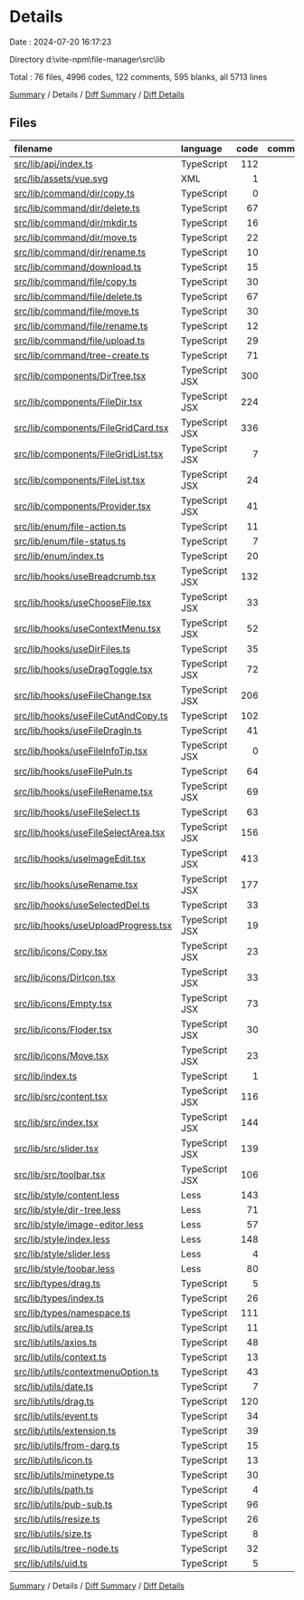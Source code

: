 # Details

Date : 2024-07-20 16:17:23

Directory d:\\vite-npm\\file-manager\\src\\lib

Total : 76 files,  4996 codes, 122 comments, 595 blanks, all 5713 lines

[Summary](results.md) / Details / [Diff Summary](diff.md) / [Diff Details](diff-details.md)

## Files
| filename | language | code | comment | blank | total |
| :--- | :--- | ---: | ---: | ---: | ---: |
| [src/lib/api/index.ts](/src/lib/api/index.ts) | TypeScript | 112 | 0 | 13 | 125 |
| [src/lib/assets/vue.svg](/src/lib/assets/vue.svg) | XML | 1 | 0 | 0 | 1 |
| [src/lib/command/dir/copy.ts](/src/lib/command/dir/copy.ts) | TypeScript | 0 | 0 | 1 | 1 |
| [src/lib/command/dir/delete.ts](/src/lib/command/dir/delete.ts) | TypeScript | 67 | 0 | 5 | 72 |
| [src/lib/command/dir/mkdir.ts](/src/lib/command/dir/mkdir.ts) | TypeScript | 16 | 0 | 5 | 21 |
| [src/lib/command/dir/move.ts](/src/lib/command/dir/move.ts) | TypeScript | 22 | 4 | 6 | 32 |
| [src/lib/command/dir/rename.ts](/src/lib/command/dir/rename.ts) | TypeScript | 10 | 0 | 2 | 12 |
| [src/lib/command/download.ts](/src/lib/command/download.ts) | TypeScript | 15 | 0 | 3 | 18 |
| [src/lib/command/file/copy.ts](/src/lib/command/file/copy.ts) | TypeScript | 30 | 0 | 5 | 35 |
| [src/lib/command/file/delete.ts](/src/lib/command/file/delete.ts) | TypeScript | 67 | 0 | 4 | 71 |
| [src/lib/command/file/move.ts](/src/lib/command/file/move.ts) | TypeScript | 30 | 0 | 5 | 35 |
| [src/lib/command/file/rename.ts](/src/lib/command/file/rename.ts) | TypeScript | 12 | 0 | 5 | 17 |
| [src/lib/command/file/upload.ts](/src/lib/command/file/upload.ts) | TypeScript | 29 | 1 | 9 | 39 |
| [src/lib/command/tree-create.ts](/src/lib/command/tree-create.ts) | TypeScript | 71 | 1 | 6 | 78 |
| [src/lib/components/DirTree.tsx](/src/lib/components/DirTree.tsx) | TypeScript JSX | 300 | 6 | 27 | 333 |
| [src/lib/components/FileDir.tsx](/src/lib/components/FileDir.tsx) | TypeScript JSX | 224 | 4 | 25 | 253 |
| [src/lib/components/FileGridCard.tsx](/src/lib/components/FileGridCard.tsx) | TypeScript JSX | 336 | 3 | 27 | 366 |
| [src/lib/components/FileGridList.tsx](/src/lib/components/FileGridList.tsx) | TypeScript JSX | 7 | 0 | 2 | 9 |
| [src/lib/components/FileList.tsx](/src/lib/components/FileList.tsx) | TypeScript JSX | 24 | 1 | 5 | 30 |
| [src/lib/components/Provider.tsx](/src/lib/components/Provider.tsx) | TypeScript JSX | 41 | 0 | 2 | 43 |
| [src/lib/enum/file-action.ts](/src/lib/enum/file-action.ts) | TypeScript | 11 | 0 | 1 | 12 |
| [src/lib/enum/file-status.ts](/src/lib/enum/file-status.ts) | TypeScript | 7 | 0 | 3 | 10 |
| [src/lib/enum/index.ts](/src/lib/enum/index.ts) | TypeScript | 20 | 11 | 10 | 41 |
| [src/lib/hooks/useBreadcrumb.tsx](/src/lib/hooks/useBreadcrumb.tsx) | TypeScript JSX | 132 | 4 | 27 | 163 |
| [src/lib/hooks/useChooseFile.tsx](/src/lib/hooks/useChooseFile.tsx) | TypeScript JSX | 33 | 0 | 6 | 39 |
| [src/lib/hooks/useContextMenu.tsx](/src/lib/hooks/useContextMenu.tsx) | TypeScript JSX | 52 | 0 | 9 | 61 |
| [src/lib/hooks/useDirFiles.ts](/src/lib/hooks/useDirFiles.ts) | TypeScript | 35 | 0 | 4 | 39 |
| [src/lib/hooks/useDragToggle.tsx](/src/lib/hooks/useDragToggle.tsx) | TypeScript JSX | 72 | 5 | 10 | 87 |
| [src/lib/hooks/useFileChange.tsx](/src/lib/hooks/useFileChange.tsx) | TypeScript JSX | 206 | 0 | 15 | 221 |
| [src/lib/hooks/useFileCutAndCopy.ts](/src/lib/hooks/useFileCutAndCopy.ts) | TypeScript | 102 | 0 | 14 | 116 |
| [src/lib/hooks/useFileDragIn.ts](/src/lib/hooks/useFileDragIn.ts) | TypeScript | 41 | 0 | 10 | 51 |
| [src/lib/hooks/useFileInfoTip.tsx](/src/lib/hooks/useFileInfoTip.tsx) | TypeScript JSX | 0 | 0 | 1 | 1 |
| [src/lib/hooks/useFilePuIn.ts](/src/lib/hooks/useFilePuIn.ts) | TypeScript | 64 | 1 | 6 | 71 |
| [src/lib/hooks/useFileRename.tsx](/src/lib/hooks/useFileRename.tsx) | TypeScript JSX | 69 | 0 | 8 | 77 |
| [src/lib/hooks/useFileSelect.ts](/src/lib/hooks/useFileSelect.ts) | TypeScript | 63 | 0 | 8 | 71 |
| [src/lib/hooks/useFileSelectArea.tsx](/src/lib/hooks/useFileSelectArea.tsx) | TypeScript JSX | 156 | 4 | 18 | 178 |
| [src/lib/hooks/useImageEdit.tsx](/src/lib/hooks/useImageEdit.tsx) | TypeScript JSX | 413 | 1 | 35 | 449 |
| [src/lib/hooks/useRename.tsx](/src/lib/hooks/useRename.tsx) | TypeScript JSX | 177 | 3 | 22 | 202 |
| [src/lib/hooks/useSelectedDel.ts](/src/lib/hooks/useSelectedDel.ts) | TypeScript | 33 | 0 | 3 | 36 |
| [src/lib/hooks/useUploadProgress.tsx](/src/lib/hooks/useUploadProgress.tsx) | TypeScript JSX | 19 | 0 | 2 | 21 |
| [src/lib/icons/Copy.tsx](/src/lib/icons/Copy.tsx) | TypeScript JSX | 23 | 0 | 2 | 25 |
| [src/lib/icons/DirIcon.tsx](/src/lib/icons/DirIcon.tsx) | TypeScript JSX | 33 | 0 | 2 | 35 |
| [src/lib/icons/Empty.tsx](/src/lib/icons/Empty.tsx) | TypeScript JSX | 73 | 0 | 2 | 75 |
| [src/lib/icons/Floder.tsx](/src/lib/icons/Floder.tsx) | TypeScript JSX | 30 | 0 | 2 | 32 |
| [src/lib/icons/Move.tsx](/src/lib/icons/Move.tsx) | TypeScript JSX | 23 | 0 | 2 | 25 |
| [src/lib/index.ts](/src/lib/index.ts) | TypeScript | 1 | 0 | 1 | 2 |
| [src/lib/src/content.tsx](/src/lib/src/content.tsx) | TypeScript JSX | 116 | 3 | 17 | 136 |
| [src/lib/src/index.tsx](/src/lib/src/index.tsx) | TypeScript JSX | 144 | 16 | 7 | 167 |
| [src/lib/src/slider.tsx](/src/lib/src/slider.tsx) | TypeScript JSX | 139 | 0 | 13 | 152 |
| [src/lib/src/toolbar.tsx](/src/lib/src/toolbar.tsx) | TypeScript JSX | 106 | 10 | 13 | 129 |
| [src/lib/style/content.less](/src/lib/style/content.less) | Less | 143 | 13 | 15 | 171 |
| [src/lib/style/dir-tree.less](/src/lib/style/dir-tree.less) | Less | 71 | 0 | 10 | 81 |
| [src/lib/style/image-editor.less](/src/lib/style/image-editor.less) | Less | 57 | 0 | 11 | 68 |
| [src/lib/style/index.less](/src/lib/style/index.less) | Less | 148 | 9 | 17 | 174 |
| [src/lib/style/slider.less](/src/lib/style/slider.less) | Less | 4 | 2 | 0 | 6 |
| [src/lib/style/toobar.less](/src/lib/style/toobar.less) | Less | 80 | 1 | 11 | 92 |
| [src/lib/types/drag.ts](/src/lib/types/drag.ts) | TypeScript | 5 | 0 | 1 | 6 |
| [src/lib/types/index.ts](/src/lib/types/index.ts) | TypeScript | 26 | 1 | 5 | 32 |
| [src/lib/types/namespace.ts](/src/lib/types/namespace.ts) | TypeScript | 111 | 0 | 10 | 121 |
| [src/lib/utils/area.ts](/src/lib/utils/area.ts) | TypeScript | 11 | 5 | 6 | 22 |
| [src/lib/utils/axios.ts](/src/lib/utils/axios.ts) | TypeScript | 48 | 2 | 11 | 61 |
| [src/lib/utils/context.ts](/src/lib/utils/context.ts) | TypeScript | 13 | 0 | 4 | 17 |
| [src/lib/utils/contextmenuOption.ts](/src/lib/utils/contextmenuOption.ts) | TypeScript | 43 | 0 | 2 | 45 |
| [src/lib/utils/date.ts](/src/lib/utils/date.ts) | TypeScript | 7 | 0 | 2 | 9 |
| [src/lib/utils/drag.ts](/src/lib/utils/drag.ts) | TypeScript | 120 | 3 | 14 | 137 |
| [src/lib/utils/event.ts](/src/lib/utils/event.ts) | TypeScript | 34 | 0 | 7 | 41 |
| [src/lib/utils/extension.ts](/src/lib/utils/extension.ts) | TypeScript | 39 | 0 | 7 | 46 |
| [src/lib/utils/from-darg.ts](/src/lib/utils/from-darg.ts) | TypeScript | 15 | 0 | 2 | 17 |
| [src/lib/utils/icon.ts](/src/lib/utils/icon.ts) | TypeScript | 13 | 0 | 2 | 15 |
| [src/lib/utils/minetype.ts](/src/lib/utils/minetype.ts) | TypeScript | 30 | 0 | 3 | 33 |
| [src/lib/utils/path.ts](/src/lib/utils/path.ts) | TypeScript | 4 | 1 | 2 | 7 |
| [src/lib/utils/pub-sub.ts](/src/lib/utils/pub-sub.ts) | TypeScript | 96 | 5 | 13 | 114 |
| [src/lib/utils/resize.ts](/src/lib/utils/resize.ts) | TypeScript | 26 | 2 | 3 | 31 |
| [src/lib/utils/size.ts](/src/lib/utils/size.ts) | TypeScript | 8 | 0 | 4 | 12 |
| [src/lib/utils/tree-node.ts](/src/lib/utils/tree-node.ts) | TypeScript | 32 | 0 | 2 | 34 |
| [src/lib/utils/uid.ts](/src/lib/utils/uid.ts) | TypeScript | 5 | 0 | 1 | 6 |

[Summary](results.md) / Details / [Diff Summary](diff.md) / [Diff Details](diff-details.md)